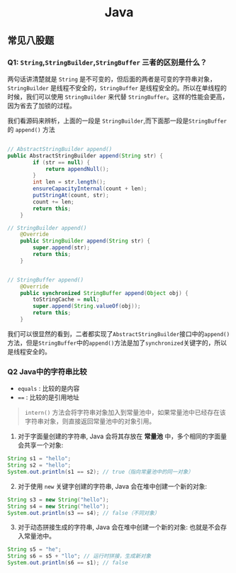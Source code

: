 # <center>Java</center>

## 常见八股题
### Q1: `String`,`StringBuilder`,`StringBuffer` 三者的区别是什么？

两句话讲清楚就是 `String` 是不可变的，但后面的两者是可变的字符串对象，`StringBuilder` 是线程不安全的，`StringBuffer` 是线程安全的。所以在单线程的时候，我们可以使用 `StringBuilder` 来代替 `StringBuffer`。这样的性能会更高，因为省去了加锁的过程。

我们看源码来辨析，上面的一段是 `StringBuilder`,而下面那一段是`StringBuffer`的 `append()` 方法

```java

// AbstractStringBuilder append()
public AbstractStringBuilder append(String str) {
        if (str == null) {
            return appendNull();
        }
        int len = str.length();
        ensureCapacityInternal(count + len);
        putStringAt(count, str);
        count += len;
        return this;
    }

// StringBuilder append()
    @Override
    public StringBuilder append(String str) {
        super.append(str);
        return this;
    }


// StringBuffer append()
    @Override
    public synchronized StringBuffer append(Object obj) {
        toStringCache = null;
        super.append(String.valueOf(obj));
        return this;
    }
```
我们可以很显然的看到，二者都实现了`AbstractStringBuilder`接口中的`append()` 方法，但是`StringBuffer`中的`append()`方法是加了`synchronized`关键字的，所以是线程安全的。


### Q2 Java中的字符串比较

- `equals` : 比较的是内容
- `==` : 比较的是引用地址

> `intern()` 方法会将字符串对象加入到常量池中，如果常量池中已经存在该字符串对象，则直接返回常量池中的对象引用。


1. 对于字面量创建的字符串, Java 会将其存放在 **常量池** 中，多个相同的字面量会共享一个对象:

```java
String s1 = "hello";
String s2 = "hello";
System.out.println(s1 == s2); // true（指向常量池中的同一对象）
```

2. 对于使用 `new` 关键字创建的字符串, Java 会在堆中创建一个新的对象:

```java
String s3 = new String("hello");
String s4 = new String("hello");
System.out.println(s3 == s4); // false（不同对象）
```

3. 对于动态拼接生成的字符串, Java 会在堆中创建一个新的对象: 也就是不会存入常量池中。

```java
String s5 = "he";
String s6 = s5 + "llo"; // 运行时拼接，生成新对象
System.out.println(s6 == s1); // false
```